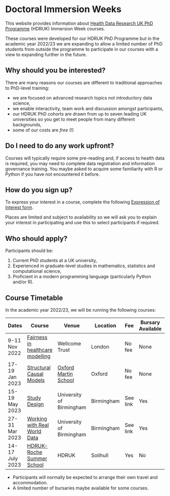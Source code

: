 # Doctoral Immersion Weeks

This website provides information about [Health Data Research UK PhD Programme](https://www.hdruk.ac.uk/careers-in-health-data-science/further-education/phd-programme/) (HDRUK) Immersion Week courses.

These courses were developed for our HDRUK PhD Programme but in the academic year 2022/23 we are expanding to allow a limited number of PhD students from outside the programme to participate in our courses with a view to expanding further in the future.

## Why should you be interested?

There are many reasons our courses are different to traditional approaches to PhD-level training:

- we are focused on advanced research topics not introductory data science,
- we enable interactivity, team work and discussion amongst participants,
- our HDRUK PhD cohorts are drawn from up to seven leading UK universities so you get to meet people from many different backgrounds,
- some of our costs are *free* (!)

## Do I need to do any work upfront?

Courses will typically require some pre-reading and, if access to health data is required, you may need to complete data registration and information governance training. You maybe asked to acquire some familiarity with R or Python if you have not encountered it before.

## How do you sign up?

To express your interest in a course, complete the following [Expression of Interest form](https://forms.gle/WVNmAMLzf1Rx9t4G9).

Places are limited and subject to availability so we will ask you to explain your interest in participating and use this to select participants if required.

## Who should apply?

Participants should be:

1. Current PhD students at a UK university,
2. Experienced in graduate-level studies in mathematics, statistics and computational science,
3. Proficient in a modern programming language (particularly Python and/or R).

## Course Timetable

In the academic year 2022/23, we will be running the following courses:

| Dates | Course | Venue | Location | Fee | Bursary Available | Places | Registration Deadline |
| ----- | ------| ------ | --------- | --- | ---------------- | ------ | --------------------- | 
| 9-11 Nov 2022 |  [Fairness in healthcare modelling](courses/fairness.md) | Wellcome Trust | London | No fee | None | 6 | 15/10/2022 |
| 17-19 Jan 2023 | [Structural Causal Models](courses/causal.md) | [Oxford Martin School](https://www.oxfordmartin.ox.ac.uk/) | Oxford | No fee | None | 9 | 30/11/2022 |
| 15-19 May 2023 | [Study Design](https://www.birmingham.ac.uk/research/data-science/health-data-training/experimental-and-observational-methods.aspx) | University of Birmingham | Birmingham | See link | Yes | 30 | tbc |
| 27-31 Mar 2023 | [Working with Real World Data](https://www.birmingham.ac.uk/research/data-science/health-data-training/health-data-immersion-week-real-world-data.aspx) | University of Birmingham | Birmingham | See link | Yes | 30 | 28/2/2023 |
| 14-17 July 2023 | [HDRUK-Roche Summer School]([https://forms.gle/qkti1gFpWsAMDiqS9](https://cwcyau.github.io/hdruk-roche-summer-school/)) | HDRUK | Solihull | Yes | No | 16 | 30/5/2023 |

* Participants will normally be expected to arrange their own travel and accommodation. 
* A limited number of bursaries maybe available for some courses.

